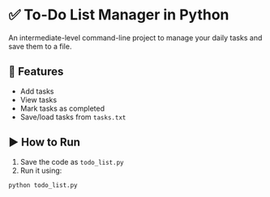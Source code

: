 # ✅ To-Do List Manager in Python

An intermediate-level command-line project to manage your daily tasks and save them to a file.

## 📌 Features

- Add tasks
- View tasks
- Mark tasks as completed
- Save/load tasks from `tasks.txt`

## ▶️ How to Run

1. Save the code as `todo_list.py`
2. Run it using:

```bash
python todo_list.py
